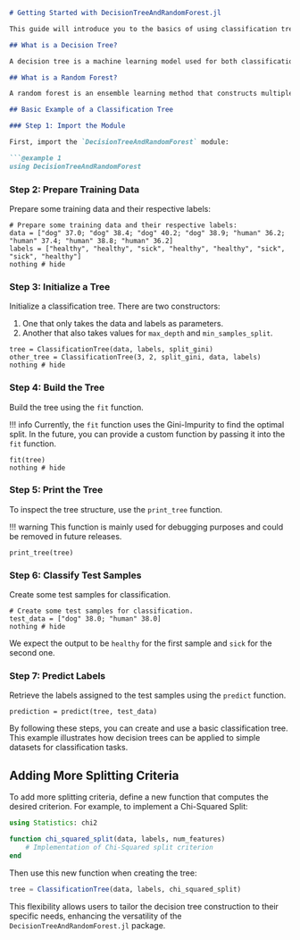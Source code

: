 ```markdown
# Getting Started with DecisionTreeAndRandomForest.jl

This guide will introduce you to the basics of using classification trees with the `DecisionTreeAndRandomForest.jl` package.

## What is a Decision Tree?

A decision tree is a machine learning model used for both classification and regression tasks. It uses a tree-like structure where internal nodes represent features, branches represent decision rules, and each leaf node represents an outcome. Decision trees are easy to interpret and visualize, making them popular for many applications.

## What is a Random Forest?

A random forest is an ensemble learning method that constructs multiple decision trees during training and outputs the mode of the classes (classification) or mean prediction (regression) of the individual trees. This approach improves accuracy and reduces overfitting.

## Basic Example of a Classification Tree

### Step 1: Import the Module

First, import the `DecisionTreeAndRandomForest` module:

```@example 1
using DecisionTreeAndRandomForest
```

### Step 2: Prepare Training Data

Prepare some training data and their respective labels:

```@example 1
# Prepare some training data and their respective labels:
data = ["dog" 37.0; "dog" 38.4; "dog" 40.2; "dog" 38.9; "human" 36.2; "human" 37.4; "human" 38.8; "human" 36.2]
labels = ["healthy", "healthy", "sick", "healthy", "healthy", "sick", "sick", "healthy"]
nothing # hide
```

### Step 3: Initialize a Tree

Initialize a classification tree. There are two constructors:
1. One that only takes the data and labels as parameters.
2. Another that also takes values for `max_depth` and `min_samples_split`.

```@example 1
tree = ClassificationTree(data, labels, split_gini)
other_tree = ClassificationTree(3, 2, split_gini, data, labels)
nothing # hide
```

### Step 4: Build the Tree

Build the tree using the `fit` function.

!!! info
    Currently, the `fit` function uses the Gini-Impurity to find the optimal split. In the future, you can provide a custom function by passing it into the `fit` function.

```@example 1
fit(tree)
nothing # hide
```

### Step 5: Print the Tree

To inspect the tree structure, use the `print_tree` function.

!!! warning
    This function is mainly used for debugging purposes and could be removed in future releases.

```@example 1
print_tree(tree)
```

### Step 6: Classify Test Samples

Create some test samples for classification.

```@example 1
# Create some test samples for classification.
test_data = ["dog" 38.0; "human" 38.0]
nothing # hide
```

We expect the output to be `healthy` for the first sample and `sick` for the second one.

### Step 7: Predict Labels

Retrieve the labels assigned to the test samples using the `predict` function.

```@example 1
prediction = predict(tree, test_data)
```

By following these steps, you can create and use a basic classification tree. This example illustrates how decision trees can be applied to simple datasets for classification tasks.

## Adding More Splitting Criteria

To add more splitting criteria, define a new function that computes the desired criterion. For example, to implement a Chi-Squared Split:

```julia
using Statistics: chi2

function chi_squared_split(data, labels, num_features)
    # Implementation of Chi-Squared split criterion
end
```

Then use this new function when creating the tree:

```julia
tree = ClassificationTree(data, labels, chi_squared_split)
```

This flexibility allows users to tailor the decision tree construction to their specific needs, enhancing the versatility of the `DecisionTreeAndRandomForest.jl` package.
```
```
